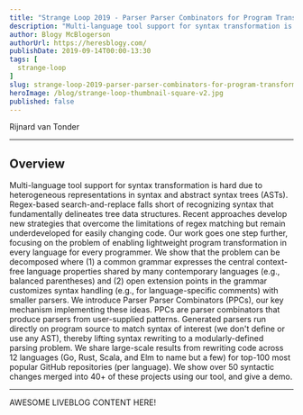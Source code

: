 ```yaml
---
title: "Strange Loop 2019 - Parser Parser Combinators for Program Transformation"
description: "Multi-language tool support for syntax transformation is hard due to heterogeneous representations in syntax and abstract syntax trees (ASTs). Regex-based search-and-replace falls short of recognizing syntax that fundamentally delineates tree data structures. Recent approaches develop new strategies that overcome the limitations of regex matching but remain underdeveloped for easily changing code. Our work goes one step further, focusing on the problem of enabling lightweight program transformation in every language for every programmer. We show that the problem can be decomposed where (1) a common grammar expresses the central context-free language properties shared by many contemporary languages (e.g., balanced parentheses) and (2) open extension points in the grammar customizes syntax handling (e.g., for language-specific comments) with smaller parsers. We introduce Parser Parser Combinators (PPCs), our key mechanism implementing these ideas. PPCs are parser combinators that produce parsers from user-supplied patterns. Generated parsers run directly on program source to match syntax of interest (we don't define or use any AST), thereby lifting syntax rewriting to a modularly-defined parsing problem. We share large-scale results from rewriting code across 12 languages (Go, Rust, Scala, and Elm to name but a few) for top-100 most popular GitHub repositories (per language). We show over 50 syntactic changes merged into 40+ of these projects using our tool, and give a demo."
author: Blogy McBlogerson
authorUrl: https://heresblogy.com/
publishDate: 2019-09-14T00:00-13:30
tags: [
  strange-loop
]
slug: strange-loop-2019-parser-parser-combinators-for-program-transformation
heroImage: /blog/strange-loop-thumbnail-square-v2.jpg
published: false
---
```


<div class="container p-0 liveblog-presenters">
  <div class="row m-0">
      <p class=" mr-12 m-0">
        <span class="liveblog-presenters__name">Rijnard van Tonder</span>
        <a href="https://twitter.com/rvtond" target="_blank" title="Twitter"><i class="fa fa-twitter pr-2"></i></a>
        <a href="https://github.com/rvantonder" target="_blank" title="GitHub"><i class="fa fa-github pr-2"></i></a>
        <a href="https://www.cs.cmu.edu/~rvantond/" target="_blank" title="Speaker's site"><i class="fa fa-globe pr-2"></i></a>
      </p>
  </div>
</div>

---

## Overview

Multi-language tool support for syntax transformation is hard due to heterogeneous representations in syntax and abstract syntax trees (ASTs). Regex-based search-and-replace falls short of recognizing syntax that fundamentally delineates tree data structures. Recent approaches develop new strategies that overcome the limitations of regex matching but remain underdeveloped for easily changing code. Our work goes one step further, focusing on the problem of enabling lightweight program transformation in every language for every programmer. We show that the problem can be decomposed where (1) a common grammar expresses the central context-free language properties shared by many contemporary languages (e.g., balanced parentheses) and (2) open extension points in the grammar customizes syntax handling (e.g., for language-specific comments) with smaller parsers. We introduce Parser Parser Combinators (PPCs), our key mechanism implementing these ideas. PPCs are parser combinators that produce parsers from user-supplied patterns. Generated parsers run directly on program source to match syntax of interest (we don't define or use any AST), thereby lifting syntax rewriting to a modularly-defined parsing problem. We share large-scale results from rewriting code across 12 languages (Go, Rust, Scala, and Elm to name but a few) for top-100 most popular GitHub repositories (per language). We show over 50 syntactic changes merged into 40+ of these projects using our tool, and give a demo.

---

AWESOME LIVEBLOG CONTENT HERE!

<!-- Note on images
  Images (e.g. my_image.jpg) should be put in the `website/static/blog/strange-loop-2019` directory, with the path to the image in your post being `/blog/strange-loop-2019/my_image.jpg`. If you'd rather host the images somewhere else for ease of use, that's fine too.

  Please also try to keep your images to a reasonable size by:
    - Using JPEG compression, unless image is mostly solid color 
    - JPEG compression set between 60%-80%
    - Resizing the image to be no wider then 750px
    - If PNG, use a tool like ImageOptim (https://imageoptim.com/mac) to optimize the file size

  I suggest re-sizing and compressing all the images in one batch as a last step.
-->  
